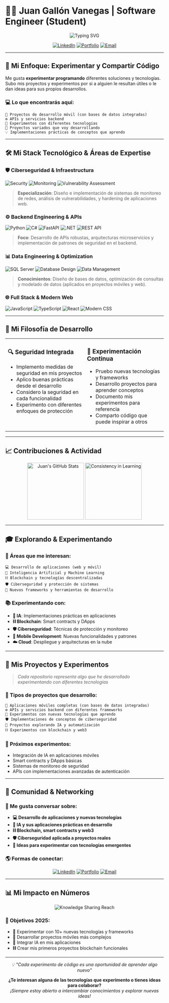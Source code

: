 # 👨‍💻 Juan Gallón Vanegas | Software Engineer (Student)

<div align="center">

![Typing SVG](https://readme-typing-svg.herokuapp.com?font=Fira+Code&size=22&duration=3000&pause=1000&color=00D9FF&center=true&vCenter=true&width=600&lines=Sharing+Knowledge+Through+Code;Cybersecurity+%26+Backend+Solutions;Building+%26+Teaching+Secure+Systems;Open+Source+Contributor)

[![LinkedIn](https://img.shields.io/badge/LinkedIn-Knowledge_Exchange-0e76a8?style=for-the-badge&logo=linkedin&logoColor=white)](https://www.linkedin.com/in/juan-gallon-vanegas-60a726230/)
[![Portfolio](https://img.shields.io/badge/Portfolio-Explore_Projects-000?style=for-the-badge&logo=About.me&logoColor=white)](https://github.com/JGal94?tab=repositories)
[![Email](https://img.shields.io/badge/Email-Tech_Discussion-D14836?style=for-the-badge&logo=microsoft-outlook&logoColor=white)](mailto:juan.gallon@outlook.com)

</div>

---

## 🎯 **Mi Enfoque: Experimentar y Compartir Código**

Me gusta **experimentar programando** diferentes soluciones y tecnologías. Subo mis proyectos y experimentos por si a alguien le resultan útiles o le dan ideas para sus propios desarrollos.

### 💻 **Lo que encontrarás aquí:**
```
📱 Proyectos de desarrollo móvil (con bases de datos integradas)
⚙️ APIs y servicios backend 
🧪 Experimentos con diferentes tecnologías
🔧 Proyectos variados que voy desarrollando
💡 Implementaciones prácticas de conceptos que aprendo
```

---

## 🛠️ **Mi Stack Tecnológico & Áreas de Expertise**

### **🛡️ Ciberseguridad & Infraestructura**
![Security](https://img.shields.io/badge/Network_Security-FF6B35?style=for-the-badge&logo=shield&logoColor=white)
![Monitoring](https://img.shields.io/badge/System_Monitoring-4CAF50?style=for-the-badge&logo=grafana&logoColor=white)
![Vulnerability Assessment](https://img.shields.io/badge/Vulnerability_Assessment-DC143C?style=for-the-badge&logo=hackerone&logoColor=white)

> **Especialización**: Diseño e implementación de sistemas de monitoreo de redes, análisis de vulnerabilidades, y hardening de aplicaciones web.

### **⚙️ Backend Engineering & APIs**
![Python](https://img.shields.io/badge/Python-3776AB?style=for-the-badge&logo=python&logoColor=white)
![C#](https://img.shields.io/badge/C%23-239120?style=for-the-badge&logo=c-sharp&logoColor=white)
![FastAPI](https://img.shields.io/badge/FastAPI-009688?style=for-the-badge&logo=fastapi&logoColor=white)
![.NET](https://img.shields.io/badge/.NET-512BD4?style=for-the-badge&logo=dotnet&logoColor=white)
![REST API](https://img.shields.io/badge/REST_APIs-02569B?style=for-the-badge&logo=swagger&logoColor=white)

> **Foco**: Desarrollo de APIs robustas, arquitecturas microservicios y implementación de patrones de seguridad en el backend.

### **📊 Data Engineering & Optimization**
![SQL Server](https://img.shields.io/badge/SQL%20Server-CC2927?style=for-the-badge&logo=microsoftsqlserver&logoColor=white)
![Database Design](https://img.shields.io/badge/Database_Design-336791?style=for-the-badge&logo=postgresql&logoColor=white)
![Data Management](https://img.shields.io/badge/Data_Management-FF8C00?style=for-the-badge&logo=databricks&logoColor=white)

> **Conocimientos**: Diseño de bases de datos, optimización de consultas y modelado de datos (aplicados en proyectos móviles y web).

### **🌐 Full Stack & Modern Web**
![JavaScript](https://img.shields.io/badge/JavaScript-F7DF1E?style=for-the-badge&logo=javascript&logoColor=black)
![TypeScript](https://img.shields.io/badge/TypeScript-007ACC?style=for-the-badge&logo=typescript&logoColor=white)
![React](https://img.shields.io/badge/React-61DAFB?style=for-the-badge&logo=react&logoColor=black)
![Modern CSS](https://img.shields.io/badge/Modern_CSS-1572B6?style=for-the-badge&logo=css3&logoColor=white)

---

## 🧠 **Mi Filosofía de Desarrollo**

<table>
<tr>
<td valign="top" width="50%">

### 🔍 **Seguridad Integrada**
- Implemento medidas de seguridad en mis proyectos
- Aplico buenas prácticas desde el desarrollo
- Considero la seguridad en cada funcionalidad
- Experimento con diferentes enfoques de protección

</td>
<td valign="top" width="50%">

### 🧪 **Experimentación Continua**
- Pruebo nuevas tecnologías y frameworks
- Desarrollo proyectos para aprender conceptos
- Documento mis experimentos para referencia
- Comparto código que puede inspirar a otros

</td>
</tr>
</table>

---

## 📈 **Contribuciones & Actividad**

<div align="center">

<img src="https://github-readme-stats.vercel.app/api?username=JGal94&show_icons=true&theme=tokyonight&hide_border=true&count_private=true&custom_title=Compartiendo%20Conocimiento%20a%20través%20del%20Código" alt="Juan's GitHub Stats" height="180"/>
<img src="https://github-readme-streak-stats.herokuapp.com/?user=JGal94&theme=tokyonight&hide_border=true" alt="Consistency in Learning" height="180"/>

</div>

---

## 🎓 **Explorando & Experimentando**

### **🔬 Áreas que me interesan:**
```
💻 Desarrollo de aplicaciones (web y móvil)
🤖 Inteligencia Artificial y Machine Learning
⛓️ Blockchain y tecnologías descentralizadas
🛡️ Ciberseguridad y protección de sistemas
🧪 Nuevos frameworks y herramientas de desarrollo
```

### **📚 Experimentando con:**
- **🤖 IA**: Implementaciones prácticas en aplicaciones
- **⛓️ Blockchain**: Smart contracts y DApps
- **🛡️ Ciberseguridad**: Técnicas de protección y monitoreo
- **📱 Mobile Development**: Nuevas funcionalidades y patrones
- **☁️ Cloud**: Despliegue y arquitecturas en la nube

---

## 🌟 **Mis Proyectos y Experimentos**

> *Cada repositorio representa algo que he desarrollado experimentando con diferentes tecnologías*

### **🚀 Tipos de proyectos que desarrollo:**
```
📱 Aplicaciones móviles completas (con bases de datos integradas)
⚙️ APIs y servicios backend con diferentes frameworks
🧪 Experimentos con nuevas tecnologías que aprendo
🛡️ Implementaciones de conceptos de ciberseguridad
🤖 Proyectos explorando IA y automatización
⛓️ Experimentos con blockchain y web3
```

### **📁 Próximos experimentos:**
- Integración de IA en aplicaciones móviles
- Smart contracts y DApps básicas
- Sistemas de monitoreo de seguridad
- APIs con implementaciones avanzadas de autenticación

---

## 🤝 **Comunidad & Networking**

### **💬 Me gusta conversar sobre:**
- **💻 Desarrollo de aplicaciones y nuevas tecnologías**
- **🤖 IA y sus aplicaciones prácticas en desarrollo**
- **⛓️ Blockchain, smart contracts y web3**
- **🛡️ Ciberseguridad aplicada a proyectos reales**
- **🚀 Ideas para experimentar con tecnologías emergentes**

### **🌎 Formas de conectar:**

<div align="center">

[![LinkedIn](https://img.shields.io/badge/LinkedIn-Intercambio_de_Ideas-0e76a8?style=for-the-badge&logo=linkedin&logoColor=white)](https://www.linkedin.com/in/juan-gallon-vanegas-60a726230/)
[![Portfolio](https://img.shields.io/badge/Portfolio-Explorar_Código-000?style=for-the-badge&logo=About.me&logoColor=white)](https://github.com/JGal94?tab=repositories)
[![Email](https://img.shields.io/badge/Email-Conversemos_Tech-D14836?style=for-the-badge&logo=microsoft-outlook&logoColor=white)](mailto:juan.gallon@outlook.com)

</div>

---

## 📊 **Mi Impacto en Números**

<div align="center">

<img src="https://komarev.com/ghpvc/?username=JGal94&style=for-the-badge&color=blue" alt="Knowledge Sharing Reach"/>

</div>

### **🎯 Objetivos 2025:**
- **🧪** Experimentar con 10+ nuevas tecnologías y frameworks
- **📱** Desarrollar proyectos móviles más complejos
- **🤖** Integrar IA en mis aplicaciones
- **⛓️** Crear mis primeros proyectos blockchain funcionales

---

<div align="center">

*💡 "Cada experimento de código es una oportunidad de aprender algo nuevo"*

**¿Te interesan alguna de las tecnologías que experimento o tienes ideas para colaborar?**  
*¡Siempre estoy abierto a intercambiar conocimientos y explorar nuevas ideas!*

</div>
